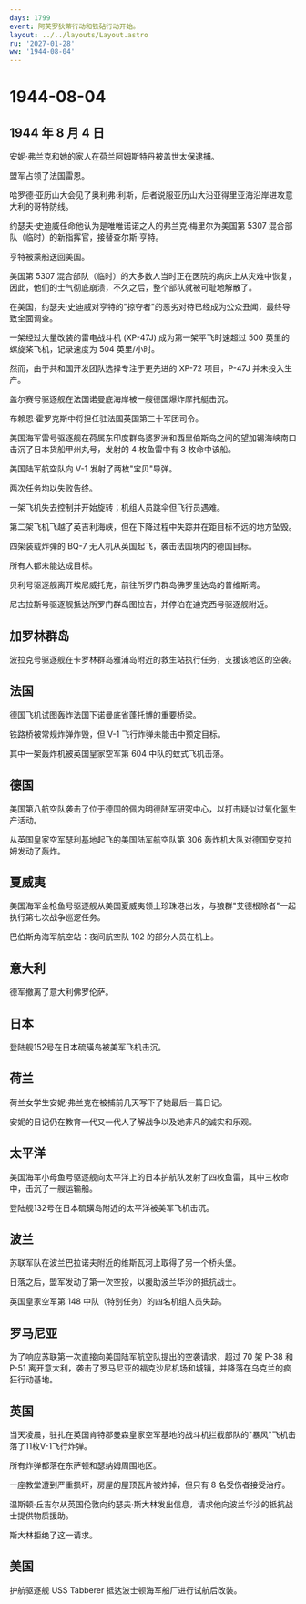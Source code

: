 ```yaml
---
days: 1799
event: 阿芙罗狄蒂行动和铁砧行动开始。
layout: ../../layouts/Layout.astro
ru: '2027-01-28'
ww: '1944-08-04'
---
```


# 1944-08-04

## 1944 年 8 月 4 日

安妮·弗兰克和她的家人在荷兰阿姆斯特丹被盖世太保逮捕。

盟军占领了法国雷恩。

哈罗德·亚历山大会见了奥利弗·利斯，后者说服亚历山大沿亚得里亚海沿岸进攻意大利的哥特防线。

约瑟夫·史迪威任命他认为是唯唯诺诺之人的弗兰克·梅里尔为美国第 5307
混合部队（临时）的新指挥官，接替查尔斯·亨特。

亨特被乘船送回美国。

美国第 5307
混合部队（临时）的大多数人当时正在医院的病床上从灾难中恢复，因此，他们的士气彻底崩溃，不久之后，整个部队就被可耻地解散了。

在美国，约瑟夫·史迪威对亨特的"掠夺者"的恶劣对待已经成为公众丑闻，最终导致全面调查。

一架经过大量改装的雷电战斗机 (XP-47J) 成为第一架平飞时速超过 500
英里的螺旋桨飞机，记录速度为 504 英里/小时。

然而，由于共和国开发团队选择专注于更先进的 XP-72 项目，P-47J
并未投入生产。

盖尔赛号驱逐舰在法国诺曼底海岸被一艘德国爆炸摩托艇击沉。

布赖恩·霍罗克斯中将担任驻法国英国第三十军团司令。

美国海军雷号驱逐舰在荷属东印度群岛婆罗洲和西里伯斯岛之间的望加锡海峡南口击沉了日本货船甲州丸号，发射的
4 枚鱼雷中有 3 枚命中该船。

美国陆军航空队向 V-1 发射了两枚"宝贝"导弹。

两次任务均以失败告终。

一架飞机失去控制并开始旋转；机组人员跳伞但飞行员遇难。

第二架飞机飞越了英吉利海峡，但在下降过程中失踪并在距目标不远的地方坠毁。

四架装载炸弹的 BQ-7 无人机从英国起飞，袭击法国境内的德国目标。

所有人都未能达成目标。

贝利号驱逐舰离开埃尼威托克，前往所罗门群岛佛罗里达岛的普维斯湾。

尼古拉斯号驱逐舰抵达所罗门群岛图拉吉，并停泊在迪克西号驱逐舰附近。

## 加罗林群岛

波拉克号驱逐舰在卡罗林群岛雅浦岛附近的救生站执行任务，支援该地区的空袭。

## 法国

德国飞机试图轰炸法国下诺曼底省蓬托博的重要桥梁。

铁路桥被常规炸弹炸毁，但 V-1 飞行炸弹未能击中预定目标。

其中一架轰炸机被英国皇家空军第 604 中队的蚊式飞机击落。

## 德国

美国第八航空队袭击了位于德国的佩内明德陆军研究中心，以打击疑似过氧化氢生产活动。

从英国皇家空军瑟利基地起飞的美国陆军航空队第 306
轰炸机大队对德国安克拉姆发动了轰炸。

## 夏威夷

美国海军金枪鱼号驱逐舰从美国夏威夷领土珍珠港出发，与狼群"艾德根除者"一起执行第七次战争巡逻任务。

巴伯斯角海军航空站：夜间航空队 102 的部分人员在机上。

## 意大利

德军撤离了意大利佛罗伦萨。

## 日本

登陆舰152号在日本硫磺岛被美军飞机击沉。

## 荷兰

荷兰女学生安妮·弗兰克在被捕前几天写下了她最后一篇日记。

安妮的日记仍在教育一代又一代人了解战争以及她非凡的诚实和乐观。

## 太平洋

美国海军小母鱼号驱逐舰向太平洋上的日本护航队发射了四枚鱼雷，其中三枚命中，击沉了一艘运输船。

登陆舰132号在日本硫磺岛附近的太平洋被美军飞机击沉。

## 波兰

苏联军队在波兰巴拉诺夫附近的维斯瓦河上取得了另一个桥头堡。

日落之后，盟军发动了第一次空投，以援助波兰华沙的抵抗战士。

英国皇家空军第 148 中队（特别任务）的四名机组人员失踪。

## 罗马尼亚

为了响应苏联第一次直接向美国陆军航空队提出的空袭请求，超过 70 架 P-38 和
P-51
离开意大利，袭击了罗马尼亚的福克沙尼机场和城镇，并降落在乌克兰的疯狂行动基地。

## 英国

当天凌晨，驻扎在英国肯特郡曼森皇家空军基地的战斗机拦截部队的"暴风"飞机击落了11枚V-1飞行炸弹。

所有炸弹都落在东萨顿和瑟纳姆周围地区。

一座教堂遭到严重损坏，房屋的屋顶瓦片被炸掉，但只有 8 名受伤者接受治疗。

温斯顿·丘吉尔从英国伦敦向约瑟夫·斯大林发出信息，请求他向波兰华沙的抵抗战士提供物质援助。

斯大林拒绝了这一请求。

## 美国

护航驱逐舰 USS Tabberer 抵达波士顿海军船厂进行试航后改装。